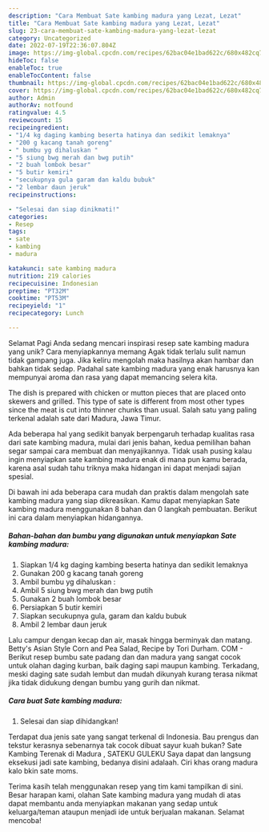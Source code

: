 ```yaml
---
description: "Cara Membuat Sate kambing madura yang Lezat, Lezat"
title: "Cara Membuat Sate kambing madura yang Lezat, Lezat"
slug: 23-cara-membuat-sate-kambing-madura-yang-lezat-lezat
category: Uncategorized
date: 2022-07-19T22:36:07.804Z
image: https://img-global.cpcdn.com/recipes/62bac04e1bad622c/680x482cq70/sate-kambing-madura-foto-resep-utama.jpg
hideToc: false
enableToc: true
enableTocContent: false
thumbnail: https://img-global.cpcdn.com/recipes/62bac04e1bad622c/680x482cq70/sate-kambing-madura-foto-resep-utama.jpg
cover: https://img-global.cpcdn.com/recipes/62bac04e1bad622c/680x482cq70/sate-kambing-madura-foto-resep-utama.jpg
author: Admin
authorAv: notfound
ratingvalue: 4.5
reviewcount: 15
recipeingredient:
- "1/4 kg daging kambing beserta hatinya dan sedikit lemaknya"
- "200 g kacang tanah goreng"
- " bumbu yg dihaluskan "
- "5 siung bwg merah dan bwg putih"
- "2 buah lombok besar"
- "5 butir kemiri"
- "secukupnya gula garam dan kaldu bubuk"
- "2 lembar daun jeruk"
recipeinstructions:

- "Selesai dan siap dinikmati!"
categories:
- Resep
tags:
- sate
- kambing
- madura

katakunci: sate kambing madura 
nutrition: 219 calories
recipecuisine: Indonesian
preptime: "PT32M"
cooktime: "PT53M"
recipeyield: "1"
recipecategory: Lunch

---
```



Selamat Pagi Anda sedang mencari inspirasi resep sate kambing madura yang unik? Cara menyiapkannya memang Agak tidak terlalu sulit namun tidak gampang juga. Jika keliru mengolah maka hasilnya akan hambar dan bahkan tidak sedap. Padahal sate kambing madura yang enak harusnya kan mempunyai aroma dan rasa yang dapat memancing selera kita.


The dish is prepared with chicken or mutton pieces that are placed onto skewers and grilled. This type of sate is different from most other types since the meat is cut into thinner chunks than usual. Salah satu yang paling terkenal adalah sate dari Madura, Jawa Timur.

Ada beberapa hal yang sedikit banyak berpengaruh terhadap kualitas rasa dari sate kambing madura, mulai dari jenis bahan, kedua pemilihan bahan segar sampai cara membuat dan menyajikannya. Tidak usah pusing kalau ingin menyiapkan sate kambing madura enak di mana pun kamu berada, karena asal sudah tahu triknya maka hidangan ini dapat menjadi sajian spesial.


Di bawah ini ada beberapa cara mudah dan praktis dalam mengolah sate kambing madura yang siap dikreasikan. Kamu dapat menyiapkan Sate kambing madura menggunakan 8 bahan dan 0 langkah pembuatan. Berikut ini cara dalam menyiapkan hidangannya.

<!--inarticleads1-->

##### Bahan-bahan dan bumbu yang digunakan untuk menyiapkan Sate kambing madura:

1. Siapkan 1/4 kg daging kambing beserta hatinya dan sedikit lemaknya
1. Gunakan 200 g kacang tanah goreng
1. Ambil  bumbu yg dihaluskan :
1. Ambil 5 siung bwg merah dan bwg putih
1. Gunakan 2 buah lombok besar
1. Persiapkan 5 butir kemiri
1. Siapkan secukupnya gula, garam dan kaldu bubuk
1. Ambil 2 lembar daun jeruk


Lalu campur dengan kecap dan air, masak hingga berminyak dan matang. Betty&#39;s Asian Style Corn and Pea Salad, Recipe by Tori Durham. COM - Berikut resep bumbu sate padang dan dan madura yang sangat cocok untuk olahan daging kurban, baik daging sapi maupun kambing. Terkadang, meski daging sate sudah lembut dan mudah dikunyah kurang terasa nikmat jika tidak didukung dengan bumbu yang gurih dan nikmat. 

<!--inarticleads2-->

##### Cara buat Sate kambing madura:


1. Selesai dan siap dihidangkan!

Terdapat dua jenis sate yang sangat terkenal di Indonesia. Bau prengus dan tekstur kerasnya sebenarnya tak cocok dibuat sayur kuah bukan? Sate Kambing Terenak di Madura , SATEKU GULEKU Saya dapat dan langsung eksekusi jadi sate kambing, bedanya disini adalaah. Ciri khas orang madura kalo bkin sate moms. 

Terima kasih telah menggunakan resep yang tim kami tampilkan di sini. Besar harapan kami, olahan Sate kambing madura yang mudah di atas dapat membantu anda menyiapkan makanan yang sedap untuk keluarga/teman ataupun menjadi ide untuk berjualan makanan. Selamat mencoba!
